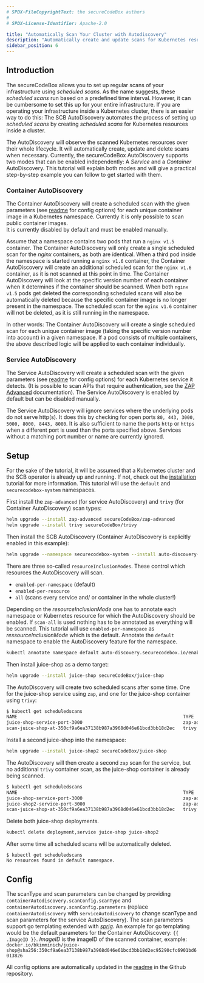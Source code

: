 ```yaml
---
# SPDX-FileCopyrightText: the secureCodeBox authors
#
# SPDX-License-Identifier: Apache-2.0

title: "Automatically Scan Your Cluster with Autodiscovery"
description: "Automatically create and update scans for Kubernetes resources"
sidebar_position: 6
---
```


## Introduction

The secureCodeBox allows you to set up regular scans of your infrastructure using _scheduled scans_. As the name suggests, these _scheduled scans_ run based on a predefined time interval. However, it can be cumbersome to set this up for your entire infrastructure. If you are operating your infrastructure inside a Kubernetes cluster, there is an easier way to do this: The SCB AutoDiscovery automates the process of setting up _scheduled scans_ by creating _scheduled scans_ for Kubernetes resources inside a cluster.

The AutoDiscovery will observe the scanned Kubernetes resources over their whole lifecycle. It will automatically create, update and delete scans when necessary. Currently, the secureCodeBox AutoDiscovery supports two modes that can be enabled independently: A _Service_ and a _Container_ AutoDiscovery. This tutorial will explain both modes and will give a practical step-by-step example you can follow to get started with them.

### Container AutoDiscovery

The Container AutoDiscovery will create a scheduled scan with the given parameters (see [readme](https://github.com/secureCodeBox/secureCodeBox/blob/main/auto-discovery/kubernetes/README.md) for config options) for each unique container image in a Kubernetes namespace. Currently it is only possible to scan public container images.  
It is currently disabled by default and must be enabled manually.

Assume that a namespace contains two pods that run a `nginx v1.5` container. The Container AutoDiscovery will only create a single scheduled scan for the _nginx_ containers, as both are identical.
When a third pod inside the namespace is started running a `nginx v1.6` container, the Container AutoDiscovery will create an additional scheduled scan for the `nginx v1.6` container, as it is not scanned at this point in time. The Container AutoDiscovery will look at the specific version number of each container when it determines if the container should be scanned.
When both `nginx v1.5` pods get deleted the corresponding scheduled scans will also be automatically deleted because the specific container image is no longer present in the namespace.
The scheduled scan for the `nginx v1.6` container will not be deleted, as it is still running in the namespace.

In other words: The Container AutoDiscovery will create a single scheduled scan for each unique container image (taking the specific version number into account) in a given namespace.
If a pod consists of multiple containers, the above described logic will be applied to each container individually.

### Service AutoDiscovery

The Service AutoDiscovery will create a scheduled scan with the given parameters (see [readme](https://github.com/secureCodeBox/secureCodeBox/blob/main/auto-discovery/kubernetes/README.md) for config options) for each Kubernetes service it detects. (It is possible to scan APIs that require authentication, see the [ZAP Advanced](../scanners/zap-advanced.md) documentation).
The Service AutoDiscovery is enabled by default but can be disabled manually.

The Service AutoDiscovery will ignore services where the underlying pods do not serve http(s). It does this by checking for open ports `80, 443, 3000, 5000, 8000, 8443, 8080`. It is also sufficient to name the ports `http` or `https` when a different port is used than the ports specified above.
Services without a matching port number or name are currently ignored.

## Setup

For the sake of the tutorial, it will be assumed that a Kubernetes cluster and the SCB operator is already up and running. If not, check out the [installation](/docs/getting-started/installation/) tutorial for more information.
This tutorial will use the `default` and `securecodebox-system` namespaces.

First install the `zap-advanced` (for service AutoDiscovery) and `trivy` (for Container AutoDiscovery) scan types:

```bash
helm upgrade --install zap-advanced secureCodeBox/zap-advanced
helm upgrade --install trivy secureCodeBox/trivy
```

Then install the SCB AutoDiscovery (Container AutoDiscovery is explicitly enabled in this example):

```bash
helm upgrade --namespace securecodebox-system --install auto-discovery-kubernetes secureCodeBox/auto-discovery-kubernetes --set config.containerAutoDiscovery.enabled=true
```

There are three so-called `resourceInclusionModes`. These control which resources the AutoDiscovery will scan.

- `enabled-per-namespace` (default)
- `enabled-per-resource`
- `all` (scans every service and/ or container in the whole cluster!)

Depending on the _resourceInclusionMode_ one has to annotate each namespace or Kubernetes resource for which the AutoDiscovery should be enabled. If `scan-all` is used nothing has to be annotated as everything will be scanned.
This tutorial will use `enabled-per-namespace` as _ressourceInclusionMode_ which is the default.
Annotate the `default` namespace to enable the AutoDiscovery feature for the namespace.

```bash
kubectl annotate namespace default auto-discovery.securecodebox.io/enabled=true
```

Then install juice-shop as a demo target:

```bash
helm upgrade --install juice-shop secureCodeBox/juice-shop
```

The AutoDiscovery will create two scheduled scans after some time. One for the juice-shop service using `zap`, and one for the juice-shop container using `trivy`:

```bash
$ kubectl get scheduledscans
NAME                                                             TYPE                INTERVAL   FINDINGS
juice-shop-service-port-3000                                     zap-advanced-scan   168h0m0s
scan-juice-shop-at-350cf9a6ea37138b987a3968d046e61bcd3bb18d2ec   trivy               168h0m0s
```

Install a second juice-shop into the namespace:

```bash
helm upgrade --install juice-shop2 secureCodeBox/juice-shop
```

The AutoDiscovery will then create a second `zap` scan for the service, but no additional `trivy` container scan, as the juice-shop container is already being scanned.

```bash
$ kubectl get scheduledscans
NAME                                                             TYPE                INTERVAL   FINDINGS
juice-shop-service-port-3000                                     zap-advanced-scan   168h0m0s
juice-shop2-service-port-3000                                    zap-advanced-scan   168h0m0s
scan-juice-shop-at-350cf9a6ea37138b987a3968d046e61bcd3bb18d2ec   trivy               168h0m0s
```

Delete both juice-shop deployments.

```bash
kubectl delete deployment,service juice-shop juice-shop2
```

After some time all scheduled scans will be automatically deleted.

```
$ kubectl get scheduledscans
No resources found in default namespace.
```

## Config

The scanType and scan parameters can be changed by providing `containerAutodiscovery.scanConfig.scanType` and `containerAutodiscovery.scanConfig.parameters` (replace `containerAutodiscovery` with `serviceAutodiscovery` to change scanType and scan parameters for the service AutoDiscovery).
The scan parameters support go templating extended with [_sprig_](https://github.com/Masterminds/sprig). An example for go templating would be the default parameters for the Container AutoDiscovery: `{{ .ImageID }}`. _ImageID_ is the imageID of the scanned container, example: `docker.io/bkimminich/juice-shop@sha256:350cf9a6ea37138b987a3968d046e61bcd3bb18d2ec95290cfc6901bd6013826`

All config options are automatically updated in the [readme](https://github.com/secureCodeBox/secureCodeBox/blob/main/auto-discovery/kubernetes/README.md) in the Github repository.
